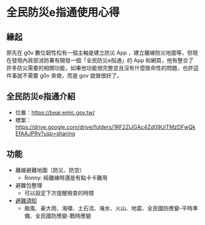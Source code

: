 # 全民防災e指通使用心得

## 緣起
原先在 g0v 數位韌性松有一個主軸是建立防災 App ，建立離線防災地圖等，但現在發現內政部消防署有開發一個「全民防災e指通」的 App 和網頁，他有整合了許多防災需要的相關功能，如果他功能很完整並且沒有什麼致命性的問題，也許這件事就不需要 g0v 來做，而是 gov 就做很好了。

## 全民防災e指通介紹
- 位置：https://bear.emic.gov.tw/
- 標案：https://drive.google.com/drive/folders/1RF2ZlJGAc4Zd09UiTMzDFwQkEfAAJPRy?usp=sharing

## 功能
- 離線避難地圖（防災、防空）
    - Ronny: 純離線時還是有點卡卡難用
- 避難包整理
    - 可以設定下次提醒檢查的時間
- [避難須知](https://bear.emic.gov.tw/MY/#/home/subject/index?target=%E9%81%BF%E9%9B%A3%E9%A0%88%E7%9F%A5)
    - 颱風、豪大雨、海嘯、土石流、淹水、火山、地震、全民國防應變-平時準備、全民國防應變-戰時應變